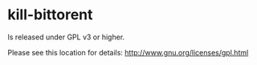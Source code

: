 kill-bittorent
=====
Is released under GPL v3 or higher. 

Please see this location for details: http://www.gnu.org/licenses/gpl.html
